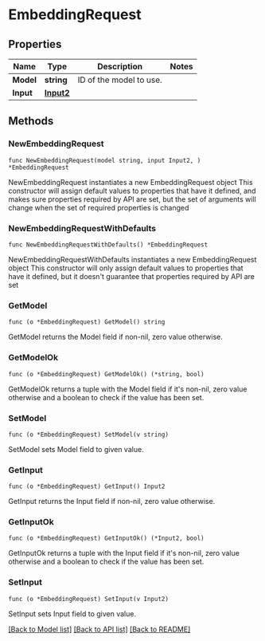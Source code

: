 # EmbeddingRequest

## Properties

Name | Type | Description | Notes
------------ | ------------- | ------------- | -------------
**Model** | **string** | ID of the model to use. | 
**Input** | [**Input2**](Input2.md) |  | 

## Methods

### NewEmbeddingRequest

`func NewEmbeddingRequest(model string, input Input2, ) *EmbeddingRequest`

NewEmbeddingRequest instantiates a new EmbeddingRequest object
This constructor will assign default values to properties that have it defined,
and makes sure properties required by API are set, but the set of arguments
will change when the set of required properties is changed

### NewEmbeddingRequestWithDefaults

`func NewEmbeddingRequestWithDefaults() *EmbeddingRequest`

NewEmbeddingRequestWithDefaults instantiates a new EmbeddingRequest object
This constructor will only assign default values to properties that have it defined,
but it doesn't guarantee that properties required by API are set

### GetModel

`func (o *EmbeddingRequest) GetModel() string`

GetModel returns the Model field if non-nil, zero value otherwise.

### GetModelOk

`func (o *EmbeddingRequest) GetModelOk() (*string, bool)`

GetModelOk returns a tuple with the Model field if it's non-nil, zero value otherwise
and a boolean to check if the value has been set.

### SetModel

`func (o *EmbeddingRequest) SetModel(v string)`

SetModel sets Model field to given value.


### GetInput

`func (o *EmbeddingRequest) GetInput() Input2`

GetInput returns the Input field if non-nil, zero value otherwise.

### GetInputOk

`func (o *EmbeddingRequest) GetInputOk() (*Input2, bool)`

GetInputOk returns a tuple with the Input field if it's non-nil, zero value otherwise
and a boolean to check if the value has been set.

### SetInput

`func (o *EmbeddingRequest) SetInput(v Input2)`

SetInput sets Input field to given value.



[[Back to Model list]](../README.md#documentation-for-models) [[Back to API list]](../README.md#documentation-for-api-endpoints) [[Back to README]](../README.md)


